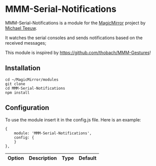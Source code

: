 # MMM-Serial-Notifications
MMM-Serial-Notifications is a module for the [MagicMirror](https://github.com/MichMich/MagicMirror) project by [Michael Teeuw](https://github.com/MichMich).

It watches the serial consoles and sends notifications based on the received messages;

This module is inspired by https://github.com/thobach/MMM-Gestures!

## Installation
    cd ~/MagicMirror/modules
    git clone 
    cd MMM-Serial-Notifications
    npm install


## Configuration
To use the module insert it in the config.js file. Here is an example:

    {
        module: 'MMM-Serial-Notifications',
        config: {
        }
    },


| Option  | Description | Type | Default |
| ------- | --- | --- | --- |
